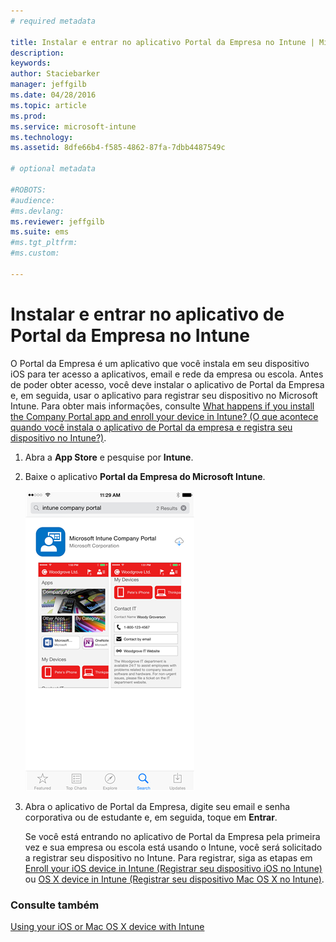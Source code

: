 ```yaml
---
# required metadata

title: Instalar e entrar no aplicativo Portal da Empresa no Intune | Microsoft Intune
description:
keywords:
author: Staciebarker
manager: jeffgilb
ms.date: 04/28/2016
ms.topic: article
ms.prod:
ms.service: microsoft-intune
ms.technology:
ms.assetid: 8dfe66b4-f585-4862-87fa-7dbb4487549c

# optional metadata

#ROBOTS:
#audience:
#ms.devlang:
ms.reviewer: jeffgilb
ms.suite: ems
#ms.tgt_pltfrm:
#ms.custom:

---
```



# Instalar e entrar no aplicativo de Portal da Empresa no Intune

O Portal da Empresa é um aplicativo que você instala em seu dispositivo iOS para ter acesso a aplicativos, email e rede da empresa ou escola.  Antes de poder obter acesso, você deve instalar o aplicativo de Portal da Empresa e, em seguida, usar o aplicativo para registrar seu dispositivo no Microsoft Intune. Para obter mais informações, consulte [What happens if you install the Company Portal app and enroll your device in Intune? (O que acontece quando você instala o aplicativo de Portal da empresa e registra seu dispositivo no Intune?)](what-happens-if-you-install-the-company-portal-app-and-enroll-your-device-in-intune-ios.md).

1.  Abra a **App Store** e pesquise por **Intune**.

2.  Baixe o aplicativo **Portal da Empresa do Microsoft Intune**.

    ![download-ios-comp-portal-app](./media/ios-cpinstall-1-cpinstore.png)

3.  Abra o aplicativo de Portal da Empresa, digite seu email e senha corporativa ou de estudante e, em seguida, toque em **Entrar**.

    Se você está entrando no aplicativo de Portal da Empresa pela primeira vez e sua empresa ou escola está usando o Intune, você será solicitado a registrar seu dispositivo no Intune. Para registrar, siga as etapas em [Enroll your iOS device in Intune (Registrar seu dispositivo iOS no Intune)](enroll-your-device-in-intune-ios.md) ou [OS X device in Intune (Registrar seu dispositivo Mac OS X no Intune)](enroll-your-device-in-intune-mac-os-x.md).

### Consulte também
[Using your iOS or Mac OS X device with Intune](using-your-ios-or-mac-os-x-device-with-intune.md)

<!--HONumber=May16_HO1-->


